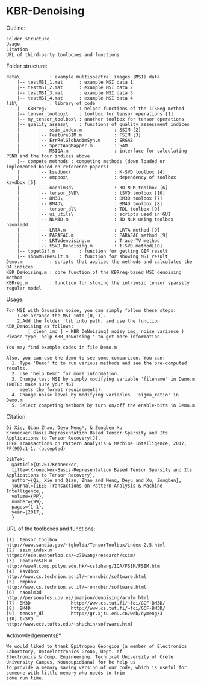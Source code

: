 # KBR-Denoising
Outline:

    Folder structure
    Usage
    Citation
    URL of third-party toolboxes and functions


Folder structure:

    data\           : example multispectral images (MSI) data 
        |-- testMSI_1.mat      : example MSI data 1
        |-- testMSI_2.mat      : example MSI data 2
        |-- testMSI_3.mat      : example MSI data 3
        |-- testMSI_4.mat      : example MSI data 4
    lib\            : library of code
        |-- KBRreg\            : helper functions of the ITSReg method
        |-- tensor_toolbox\    : toolbox for tensor operations [1]
        |-- my_tensor_toolbox\ : another toolbox for tensor operations 
        |-- quality_assess\    : functions of quality assessment indices
        |       |-- ssim_index.m            : SSIM [2]
        |       |-- FeatureSIM.m            : FSIM [3]
        |       |-- ErrRelGlobAdimSyn.m     : ERGAS
        |       |-- SpectAngMapper.m        : SAM
        |       |-- MSIQA.m                 : interface for calculating PSNR and the four indices above
        |-- compete_methods : competing methods (down loaded or implemented based on reference papers)
        |       |-- ksvdbox\                : K-SVD toolbox [4]
        |       |-- ompbox\                 : dependency of toolbox ksvdbox [5]
        |       |-- naonlm3d\               : 3D NLM toolbox [6]
        |       |-- tensor_SVD\             : tSVD toolbox [10]
        |       |-- BM3D\                   : BM3D toolbox [7]
        |       |-- BM4D\                   : BM4D toolbox [8]
        |       |-- tensor_dl\              : TDL toolbox [9]
        |       |-- ui_utils\               : scripts used in GUI
        |       |-- NLM3D.m                 : 3D NLM using toolbox naonlm3d 
        |       |-- LRTA.m                  : LRTA method [9]
        |       |-- PARAFAC.m               : PARAFAC method [9]
        |       |-- LRTVdenoising.m         : Trace-TV method 
        |       |-- tSVD_Denoising.m        : t-SVD method[10] 
        |-- togetGif.m         : function for getting GIF result
        |-- showMSIResult.m    : function for showing MSI result
    Demo.m          : scripts that applies the methods and calculates the QA indices
    KBR_DeNoising.m : core function of the KBRreg-based MSI denoising method 
    KBRreg.m        : function for sloving the intrinsic tensor sparsity regular model 


Usage:
    
    For MSI with Gaussian noise, you can simply follow these steps:
        1.Re-arrange the MSI into [0, 1].
        2.Add the folder 'lib'into path, and use the function KBR_DeNoising as follows:
            [ clean_img ] = KBR_DeNoising( noisy_img, noise_variance )
    Please type 'help KBR_DeNoising ' to get more information.

    You may find example codes in file Demo.m

    Also, you can use the demo to see some comparison. You can:
      1. Type 'Demo' to to run various methods and see the pre-computed results.
      2. Use 'help Demo' for more information.
      3. Change test MSI by simply modifying variable 'filename' in Demo.m (NOTE: make sure your MSI
         meets the format requirements).
      4. Change noise level by modifying variables  'sigma_ratio' in Demo.m
      5. Select competing methods by turn on/off the enable-bits in Demo.m


Citation:

    Qi Xie, Qian Zhao, Deyu Meng*, & Zongben Xu
    Kronecker-Basis-Representation Based Tensor Sparsity and Its Applications to Tensor Recovery[J]. 
    IEEE Transactions on Pattern Analysis & Machine Intelligence, 2017, PP(99):1-1. (accepted)

    BibTeX:
      @article{Qi2017Kronecker,  
      title={Kronecker-Basis-Representation Based Tensor Sparsity and Its Applications to Tensor Recovery},  
      author={Qi, Xie and Qian, Zhao and Meng, Deyu and Xu, Zongben},  
      journal={IEEE Transactions on Pattern Analysis & Machine Intelligence},  
      volume={PP},  
      number={99},  
      pages={1-1},  
      year={2017},
      }

URL of the toolboxes and functions:

    [1]  tensor_toolbox     http://www.sandia.gov/~tgkolda/TensorToolbox/index-2.5.html
    [2]  ssim_index.m       https://ece.uwaterloo.ca/~z70wang/research/ssim/
    [3]  FeatureSIM.m       http://www4.comp.polyu.edu.hk/~cslzhang/IQA/FSIM/FSIM.htm
    [4]  ksvdbox            http://www.cs.technion.ac.il/~ronrubin/software.html
    [5]  ompbox             http://www.cs.technion.ac.il/~ronrubin/software.html
    [6]  naonlm3d           http://personales.upv.es/jmanjon/denoising/arnlm.html
    [7]  BM3D               http://www.cs.tut.fi/~foi/GCF-BM3D/
    [8]  BM4D               http://www.cs.tut.fi/~foi/GCF-BM3D/
    [9]  tensor_dl          http://gr.xjtu.edu.cn/web/dymeng/3
    [10] t-SVD              http://www.ece.tufts.edu/~shuchin/software.html

Acknowledgements£º

    We would liked to thank Epitropou Georgios (a member of Electronics Laboratory, Optoelectronics Group, Dept. of 
    Electronics & Comp. Engineering, Technical University of Crete University Campus, Kounoupidiana) for he help us
    to provide a memory saving version of our code, which is useful for someone with little memory who needs to trim
    some run time.
